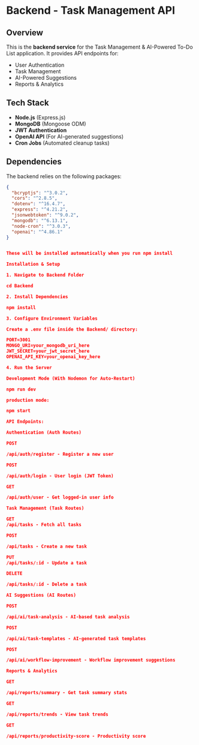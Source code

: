 # Backend - Task Management API

## Overview

This is the **backend service** for the Task Management & AI-Powered To-Do List application. It provides API endpoints for:

- User Authentication
- Task Management
- AI-Powered Suggestions
- Reports & Analytics

## Tech Stack

- **Node.js** (Express.js)
- **MongoDB** (Mongoose ODM)
- **JWT Authentication**
- **OpenAI API** (For AI-generated suggestions)
- **Cron Jobs** (Automated cleanup tasks)

## Dependencies

The backend relies on the following packages:

```json
{
  "bcryptjs": "^3.0.2",
  "cors": "^2.8.5",
  "dotenv": "^16.4.7",
  "express": "^4.21.2",
  "jsonwebtoken": "^9.0.2",
  "mongodb": "^6.13.1",
  "node-cron": "^3.0.3",
  "openai": "^4.86.1"
}


These will be installed automatically when you run npm install

Installation & Setup

1. Navigate to Backend Folder

cd Backend

2. Install Dependencies

npm install

3. Configure Environment Variables

Create a .env file inside the Backend/ directory:

PORT=3001
MONGO_URI=your_mongodb_uri_here
JWT_SECRET=your_jwt_secret_here
OPENAI_API_KEY=your_openai_key_here

4. Run the Server

Development Mode (With Nodemon for Auto-Restart)

npm run dev

production mode:

npm start

API Endpoints:

Authentication (Auth Routes)

POST

/api/auth/register - Register a new user

POST

/api/auth/login - User login (JWT Token)

GET

/api/auth/user - Get logged-in user info

Task Management (Task Routes)

GET
/api/tasks - Fetch all tasks

POST

/api/tasks - Create a new task

PUT
/api/tasks/:id - Update a task

DELETE

/api/tasks/:id - Delete a task

AI Suggestions (AI Routes)

POST

/api/ai/task-analysis - AI-based task analysis

POST

/api/ai/task-templates - AI-generated task templates

POST

/api/ai/workflow-improvement - Workflow improvement suggestions

Reports & Analytics

GET

/api/reports/summary - Get task summary stats

GET

/api/reports/trends - View task trends

GET

/api/reports/productivity-score - Productivity score
```
